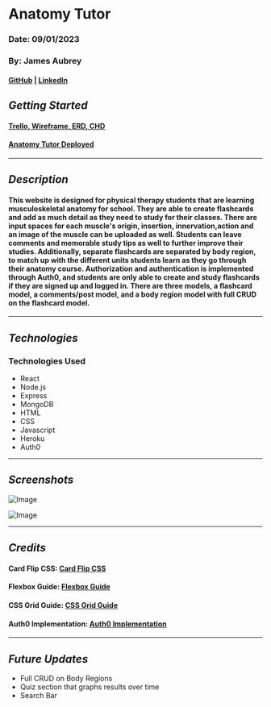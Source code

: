 # Anatomy Tutor

### Date: 09/01/2023

### By: James Aubrey

#### [GitHub](https://github.com/jaubrey92) | [LinkedIn](https://www.linkedin.com/in/james-aubrey/)

## **_Getting Started_**

#### [Trello, Wireframe, ERD, CHD](https://trello.com/b/fEmFl61k/anatomy-tutor)

#### [Anatomy Tutor Deployed](https://anatomy-tutor-front-end.vercel.app/)

---

## **_Description_**

#### This website is designed for physical therapy students that are learning musculoskeletal anatomy for school. They are able to create flashcards and add as much detail as they need to study for their classes. There are input spaces for each muscle's origin, insertion, innervation,action and an image of the muscle can be uploaded as well. Students can leave comments and memorable study tips as well to further improve their studies. Additionally, separate flashcards are separated by body region, to match up with the different units students learn as they go through their anatomy course. Authorization and authentication is implemented through Auth0, and students are only able to create and study flashcards if they are signed up and logged in. There are three models, a flashcard model, a comments/post model, and a body region model with full CRUD on the flashcard model.

---

## **_Technologies_**

### Technologies Used

- React
- Node.js
- Express
- MongoDB
- HTML
- CSS
- Javascript
- Heroku
- Auth0

---

## **_Screenshots_**

![Image](https://i.ibb.co/fHXmx8M/Screenshot-2023-07-17-at-3-41-26-PM.png)

![Image](https://i.ibb.co/6wsMT91/Screenshot-2023-07-17-at-3-42-23-PM.png)

---

## **_Credits_**

#### Card Flip CSS: [Card Flip CSS](https://www.w3schools.com/howto/howto_css_flip_card.asp)

#### Flexbox Guide: [Flexbox Guide](https://css-tricks.com/snippets/css/a-guide-to-flexbox/)

#### CSS Grid Guide: [CSS Grid Guide](https://css-tricks.com/snippets/css/complete-guide-grid/)

#### Auth0 Implementation: [Auth0 Implementation](https://www.youtube.com/watch?v=MqczHS3Z2bc&t=985s)

---

## **_Future Updates_**

- Full CRUD on Body Regions
- Quiz section that graphs results over time
- Search Bar
